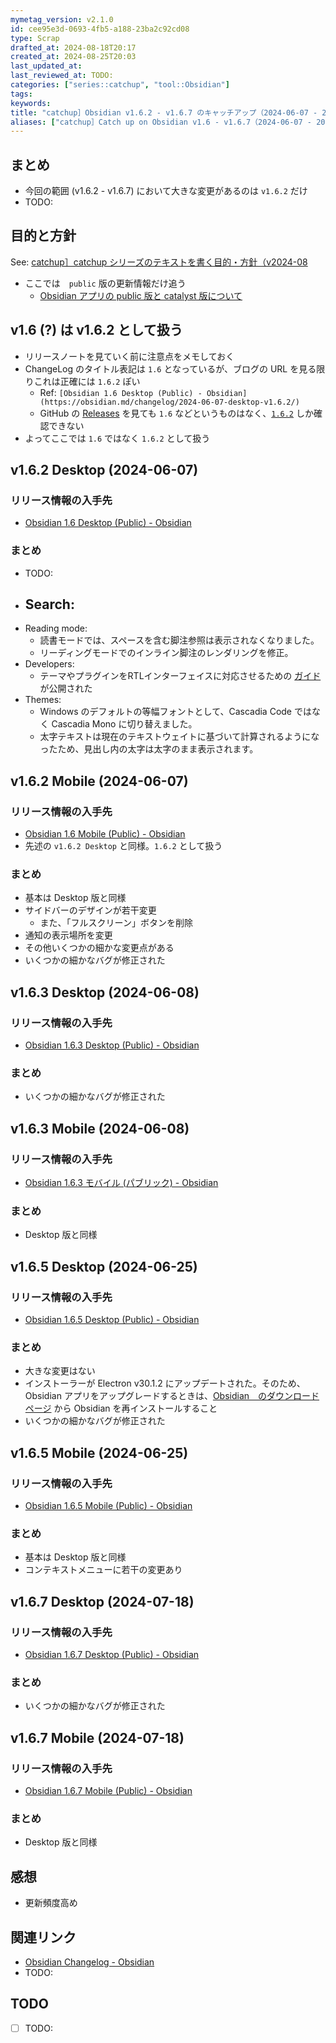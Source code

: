 ```yaml
---
mymetag_version: v2.1.0
id: cee95e3d-0693-4fb5-a188-23ba2c92cd08
type: Scrap
drafted_at: 2024-08-18T20:17
created_at: 2024-08-25T20:03
last_updated_at:
last_reviewed_at: TODO:
categories: ["series::catchup", "tool::Obsidian"]
tags:
keywords:
title: "catchup］Obsidian v1.6.2 - v1.6.7 のキャッチアップ（2024-06-07 - 2024-07-18"
aliases: ["catchup］Catch up on Obsidian v1.6 - v1.6.7（2024-06-07 - 2024-07-18"]
---
```


## まとめ

- 今回の範囲 (v1.6.2 - v1.6.7) において大きな変更があるのは `v1.6.2` だけ
- TODO:

## 目的と方針

See: [catchup］catchup シリーズのテキストを書く目的・方針（v2024-08](./72b2608e-8b0f-4ccd-a366-9093a8d48f2a.md)

- ここでは　`public` 版の更新情報だけ追う
    - [Obsidian アプリの public 版と catalyst 版について](TODO:記事を書いてリンクをここへ)

## v1.6 (?) は v1.6.2 として扱う

- リリースノートを見ていく前に注意点をメモしておく
- ChangeLog のタイトル表記は `1.6` となっているが、ブログの URL を見る限りこれは正確には `1.6.2` ぽい
    - Ref: `[Obsidian 1.6 Desktop (Public) - Obsidian](https://obsidian.md/changelog/2024-06-07-desktop-v1.6.2/)`
    - GitHub の [Releases](https://github.com/obsidianmd/obsidian-releases/releases) を見ても `1.6` などというものはなく、[`1.6.2`](https://github.com/obsidianmd/obsidian-releases/commit/07a8ba29f771c7d266c05159a630ef3cf61bafad) しか確認できない
- よってここでは `1.6` ではなく `1.6.2` として扱う

## v1.6.2 Desktop (2024-06-07)

### リリース情報の入手先

- [Obsidian 1.6 Desktop (Public) - Obsidian](https://obsidian.md/changelog/2024-06-07-desktop-v1.6.2/)

### まとめ

- TODO:
- Search:
    - 
- Reading mode:
    - 読書モードでは、スペースを含む脚注参照は表示されなくなりました。
    - リーディングモードでのインライン脚注のレンダリングを修正。
- Developers:
    - テーマやプラグインをRTLインターフェイスに対応させるための [ガイド](https://docs.obsidian.md/Plugins/User+interface/Right-to-left) が公開された
- Themes:
    - Windows のデフォルトの等幅フォントとして、Cascadia Code ではなく Cascadia Mono に切り替えました。
    - 太字テキストは現在のテキストウェイトに基づいて計算されるようになったため、見出し内の太字は太字のまま表示されます。

## v1.6.2 Mobile (2024-06-07)

### リリース情報の入手先

- [Obsidian 1.6 Mobile (Public) - Obsidian](https://obsidian.md/changelog/2024-06-07-mobile-v1.6.2/)
- 先述の `v1.6.2 Desktop` と同様。`1.6.2` として扱う

### まとめ

- 基本は Desktop 版と同様
- サイドバーのデザインが若干変更
    - また、「フルスクリーン」ボタンを削除
- 通知の表示場所を変更
- その他いくつかの細かな変更点がある
- いくつかの細かなバグが修正された

## v1.6.3 Desktop (2024-06-08)

### リリース情報の入手先

- [Obsidian 1.6.3 Desktop (Public) - Obsidian](https://obsidian.md/changelog/2024-06-08-desktop-v1.6.3/)

### まとめ

- いくつかの細かなバグが修正された

## v1.6.3 Mobile (2024-06-08)

### リリース情報の入手先

- [Obsidian 1.6.3 モバイル (パブリック) - Obsidian](https://obsidian.md/changelog/2024-06-08-mobile-v1.6.3/)

### まとめ

- Desktop 版と同様

## v1.6.5 Desktop (2024-06-25)

### リリース情報の入手先

- [Obsidian 1.6.5 Desktop (Public) - Obsidian](https://obsidian.md/changelog/2024-06-25-desktop-v1.6.5/)

### まとめ

- 大きな変更はない
- インストーラーが Electron v30.1.2 にアップデートされた。そのため、Obsidian アプリをアップグレードするときは、[Obsidian　のダウンロードページ](https://obsidian.md/download) から Obsidian を再インストールすること
- いくつかの細かなバグが修正された

## v1.6.5 Mobile (2024-06-25)

### リリース情報の入手先

- [Obsidian 1.6.5 Mobile (Public) - Obsidian](https://obsidian.md/changelog/2024-06-25-mobile-v1.6.5/)

### まとめ

- 基本は Desktop 版と同様
- コンテキストメニューに若干の変更あり

## v1.6.7 Desktop (2024-07-18)

### リリース情報の入手先

- [Obsidian 1.6.7 Desktop (Public) - Obsidian](https://obsidian.md/changelog/2024-07-18-desktop-v1.6.7/)

### まとめ

- いくつかの細かなバグが修正された

## v1.6.7 Mobile (2024-07-18)

### リリース情報の入手先

- [Obsidian 1.6.7 Mobile (Public) - Obsidian](https://obsidian.md/changelog/2024-07-18-mobile-v1.6.7/)

### まとめ

- Desktop 版と同様

## 感想

- 更新頻度高め

## 関連リンク

- [Obsidian Changelog - Obsidian](https://obsidian.md/changelog/)
- TODO:

## TODO

- [ ] TODO:
